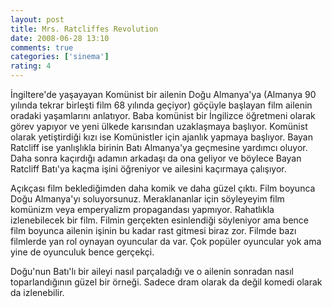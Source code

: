 ```yaml
---
layout: post
title: Mrs. Ratcliffes Revolution
date: 2008-06-28 13:10
comments: true
categories: ['sinema']
rating: 4
---
```

İngiltere'de yaşayayan Komünist bir ailenin Doğu Almanya'ya (Almanya 90 yılında tekrar birleşti film 68 yılında geçiyor) göçüyle başlayan film ailenin oradaki yaşamlarını anlatıyor. Baba komünist bir İngilizce öğretmeni olarak görev yapıyor ve yeni ülkede karısından uzaklaşmaya başlıyor. Komünist olarak yetiştirdiği kızı ise Komünistler için ajanlık yapmaya başlıyor. Bayan Ratcliff ise yanlışlıkla birinin Batı Almanya'ya geçmesine yardımcı oluyor. Daha sonra kaçırdığı adamın arkadaşı da ona geliyor ve böylece Bayan Ratcliff Batı'ya kaçma işini öğreniyor ve ailesini kaçırmaya çalışıyor.

Açıkçası film beklediğimden daha komik ve daha güzel çıktı. Film boyunca Doğu Almanya'yı soluyorsunuz. Meraklananlar için söyleyeyim film komünizm veya emperyalizm propagandası yapmıyor. Rahatlıkla izlenebilecek bir film. Filmin gerçekten esinlendiği söyleniyor ama bence film boyunca ailenin işinin bu kadar rast gitmesi biraz zor. Filmde bazı filmlerde yan rol oynayan oyuncular da var. Çok popüler oyuncular yok ama yine de oyunculuk bence gerçekçi. 

Doğu'nun Batı'lı bir aileyi nasıl parçaladığı ve o ailenin sonradan nasıl toparlandığının güzel bir örneği. Sadece dram olarak da değil komedi olarak da izlenebilir.
